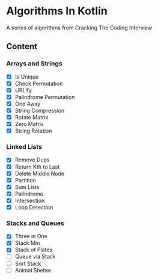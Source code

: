 # Algorithms In Kotlin
A series of algorithms from Cracking The Coding Interview

## Content
### Arrays and Strings
- [X] Is Unique
- [X] Check Permutation
- [X] URLify
- [X] Palindrome Permutation
- [X] One Away
- [X] String Compression
- [X] Rotate Matrix
- [X] Zero Matrix
- [X] String Rotation

### Linked Lists
- [X] Remove Dups
- [X] Return Kth to Last
- [X] Delete Middle Node
- [X] Partition
- [X] Sum Lists
- [X] Palindrome
- [X] Intersection
- [X] Loop Detection

### Stacks and Queues
- [X] Three in One
- [X] Stack Min
- [X] Stack of Plates
- [ ] Queue via Stack
- [ ] Sort Stack
- [ ] Animal Shelter

